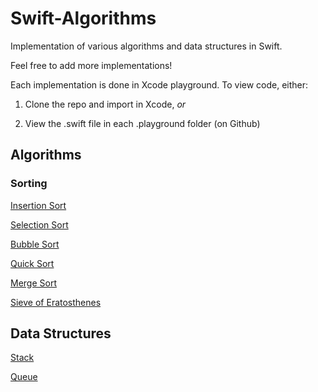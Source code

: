 Swift-Algorithms
================

Implementation of various algorithms and data structures in Swift.

Feel free to add more implementations!

Each implementation is done in Xcode playground. To view code, either:

1. Clone the repo and import in Xcode, *or*

2. View the .swift file in each .playground folder (on Github)

## Algorithms

### Sorting

[Insertion Sort](https://github.com/karan/Swift-Algorithms/tree/master/sorts/InsertionSort.playground)

[Selection Sort](https://github.com/karan/Swift-Algorithms/tree/master/sorts/SelectionSort.playground)

[Bubble Sort](https://github.com/karan/Swift-Algorithms/tree/master/sorts/BubbleSort.playground)

[Quick Sort](https://github.com/karan/Swift-Algorithms/tree/master/sorts/QuickSort.playground)

[Merge Sort](https://github.com/karan/Swift-Algorithms/tree/master/sorts/MergeSort.playground)

[Sieve of Eratosthenes](https://github.com/karan/Swift-Algorithms/tree/master/other/SieveOfEratosthenes.playground)

## Data Structures

[Stack](https://github.com/karan/Swift-Algorithms/tree/master/data_structures/Stack.playground)

[Queue](https://github.com/karan/Swift-Algorithms/tree/master/data_structures/Queue.playground)
